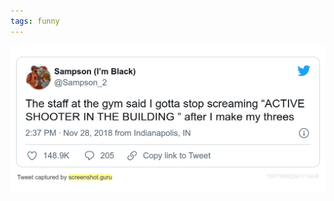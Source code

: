 ```yaml
---
tags: funny
---
```



![shooter](https://raw.githubusercontent.com/muneer78/muneer78.github.io/master/images/shooter.png)



